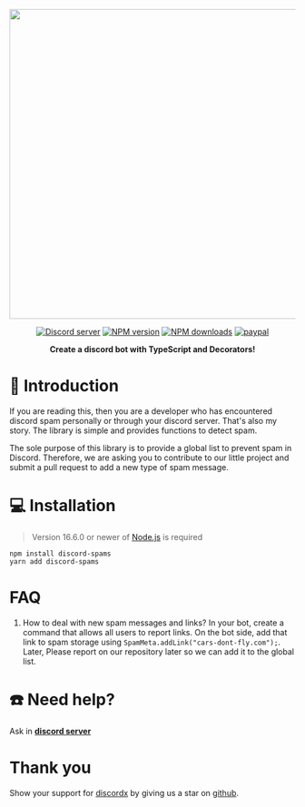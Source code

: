 <div>
  <p align="center">
    <a href="https://discord-ts.js.org" target="_blank" rel="nofollow">
      <img src="https://discord-ts.js.org/discord-ts.svg" width="546" />
    </a>
  </p>
  <p align="center">
    <a href="https://discord.gg/yHQY9fexH9"
      ><img
        src="https://img.shields.io/discord/874802018361950248?color=5865F2&logo=discord&logoColor=white"
        alt="Discord server"
    /></a>
    <a href="https://www.npmjs.com/package/discord-spams"
      ><img
        src="https://img.shields.io/npm/v/discord-spams.svg?maxAge=3600"
        alt="NPM version"
    /></a>
    <a href="https://www.npmjs.com/package/discord-spams"
      ><img
        src="https://img.shields.io/npm/dt/discord-spams.svg?maxAge=3600"
        alt="NPM downloads"
    /></a>
    <a href="https://www.paypal.me/vijayxmeena"
      ><img
        src="https://img.shields.io/badge/donate-paypal-F96854.svg"
        alt="paypal"
    /></a>
  </p>
  <p align="center">
    <b> Create a discord bot with TypeScript and Decorators! </b>
  </p>
</div>

# 📖 Introduction

If you are reading this, then you are a developer who has encountered discord spam personally or through your discord server. That's also my story. The library is simple and provides functions to detect spam.

The sole purpose of this library is to provide a global list to prevent spam in Discord. Therefore, we are asking you to contribute to our little project and submit a pull request to add a new type of spam message.

# 💻 Installation

> Version 16.6.0 or newer of [Node.js](https://nodejs.org/) is required

```
npm install discord-spams
yarn add discord-spams
```

# FAQ

1. How to deal with new spam messages and links?
   In your bot, create a command that allows all users to report links. On the bot side, add that link to spam storage using `SpamMeta.addLink("cars-dont-fly.com");`. Later, Please report on our repository later so we can add it to the global list.

# ☎️ Need help?

Ask in **[discord server](https://discord.gg/yHQY9fexH9)**

# Thank you

Show your support for [discordx](https://www.npmjs.com/package/discordx) by giving us a star on [github](https://github.com/oceanroleplay/discord.ts).
